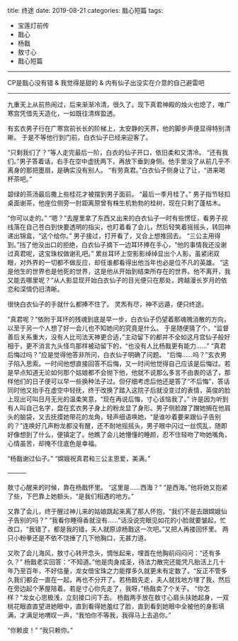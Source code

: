 title:	终途
date:	2019-08-21
categories: 戬心短篇
tags:
- 宝莲灯前传
- 戬心
- 杨戬
- 敖寸心
- 戬心短篇
---

CP是戬心没有错 & 我觉得是甜的 & 内有仙子出没实在介意的自己避雷吧<!--more-->

---

九重天上从前热闹过，后来渐渐冷清，很久了。现下真君神殿的烛火也熄了，唯广寒宫凭借先天造化，一如既往清辉盈透。

有玄衣男子行在广寒宫前长长的阶梯上，太安静的天界，他的脚步声便显得特别清晰。
于是不等他行到门前，白衣仙子已经来迎客了。

“只剩我们了？”等人走完最后一阶，白衣的仙子开口，依旧柔和又清冷。
“还有我们。”男子答着话，右手在空中虚抚两下，再放下垂到身侧。他手里没了从前几乎不离身的那把墨扇，是确实没有别人。
“有劳真君。”白衣仙子侧身让了让，“进来喝杯茶吧。”

碧绿的茶汤最后撒上些桂花才被摆到男子面前。
“最后一季月桂了。”
男子指节轻扣桌面谢茶，他座位侧旁一肘距离原曾有株生机勃勃的桂树，现在只剩了蓬枯木。

“你可以走的。”
“嗯？”去屋里拿了东西又出来的白衣仙子一时有些愣怔，看男子视线落在自己苍白到快要透明的指尖，也盯着看了会儿，然后轻笑着摇摇头，转回神递出锦盒，“这个给你。”
男子接过，打开看了，又合上想推回去。
“三公主用得到。”挡了他没出口的拒绝，白衣仙子摘下一边耳环捧在手心，“他的事情我还没谢过真君呢，这宝珠权做谢礼吧。”
累丝耳环上空影影绰绰显出个人影，虽紧闭双眼，对外界的一切都不做反应，却任谁都看得出他当年也必是位不凡的英雄。
“这是他生的世界也是他死的世界，这是他从开始到结束所存在的世界。他不离开，我又能去哪里呢？”从人影显现开始白衣仙子的目光便只在那处，跨越漫长岁月的依恋和深情仍旧清晰。

很快白衣仙子的手就什么都捧不住了。
灵炁有尽，神不远遁，便只终途。

“真君呢？”依附于耳环的残魂到底是早一步，白衣仙子仍望着那魂魄消散的方向，以至于另一个人想了好一会儿也不知她问的究竟是什么。
于是随便猜了个，“监督善后关系重大，没有人比司法天神更合适，”主动留下的都并不全如这月宫仙子般好相于，更不消言九头怪鸟那样被动留下的，“也没有人比杨戬更有能力……”
“真君后悔过吗？”应是觉得他答非所问，白衣仙子明确了问题。
“后悔……吗？”玄衣男子陷入思索。一时间他想直接回答不后悔，又一时间他觉得自己应该是后悔过。若是早点知道无论如何那个姑娘都不会抛下他，他就不说那么多言不由衷的话了，那样他们的日子便可以早一些换种法子过。但仔细考虑后他还是答了“不后悔”，答话同时他又抬手在虚空中轻抚，终于改换了踏入这院子后就没变过的表情，英俊的脸上现出可叫日月无光的温柔笑意，“现在再说后悔，寸心该恼我了。”
许是因为听到有人叫自己名字，盘在玄衣男子身上的粉龙显了身形。男子侧脸蹭了蹭她搁在他肩头的脑袋，又去抚摸她带花的龙角，轻声细语唤她，“是谁吵着要来跟仙子告别的？”连唤好几声粉龙都没有醒，还不耐地摇摇头，男子眼中闪过一丝慌乱，随即好像想到了什么，便镇定了。他瞧了会儿她懵懂的睡颜，忍不住轻吻了吻她嘴角，心情虽苦，却掩不住底色是幸福。

“杨戬谢过仙子。”
“嫦娥祝真君和三公主恩爱，美满。”

———

敖寸心醒来的时候，靠在杨戬怀里。
“这里是……西海？”
“是西海。”他将她又抱紧了些，下巴靠上她额头，“是我们相遇的地方。”

又靠了会儿，终于醒过神儿来的姑娘跳起来离了那人怀抱，“我们不是去跟嫦娥仙子告别的吗？”
“我看你睡得香就没有……”话没说完眼见如花的小脸就要皱起，忙改口，“我错了，都是我的错，夫人就原谅杨戬这一次吧。”又把人再搂回怀里。
两只小粉拳还是不依不饶捶了几下他胸口，无甚力道。

又吹了会儿海风，敖寸心转开念头，惆怅起来，埋首在他胸前闷闷问：“还有多久？”
杨戬老实回答：“不知道。”他是肉身成圣，待法力散完还能凭凡胎活上几十年乃至百年，不好估量，龙女借宝珠之力能撑多久就更未有定数了。“反正不管多久我们都会一直在一起，再也不分开了。若杨戬先走，夫人就找地方埋了我，然后在旁边起个茅屋陪着。若是寸心你先走了，我呀，”杨戬卖了个关子。
“你怎样？”龙女心思极浅，立刻接口问下去。
杨戬两手放在敖寸心肩头扶她起身，一双桃花眼直直望进她眼中，直到看得她羞红了脸，直到看到她眼中全被他的身影填满，才满足地喟叹一声，“我怕你不等我，我得马上去追你。”

“你赖皮！”
“我只赖你。”
